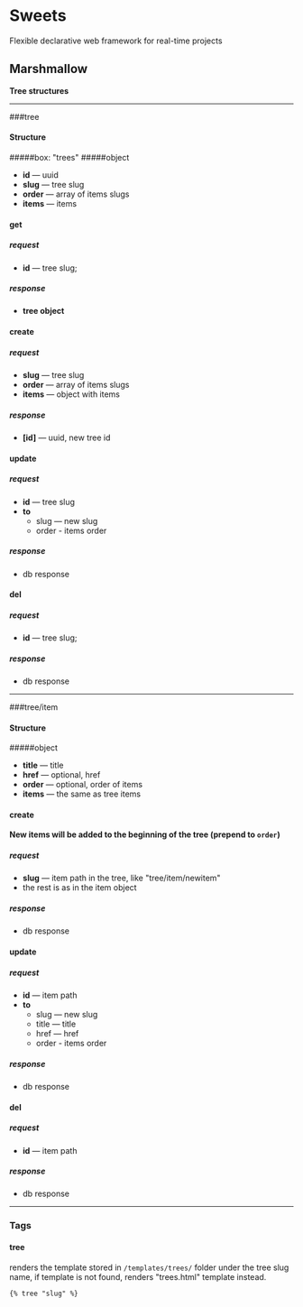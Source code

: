 # Sweets
Flexible declarative web framework for real-time projects

## Marshmallow
**Tree structures**

---

###tree

#### Structure
#####box: "trees"
#####object
*	**id** — uuid
*	**slug** — tree slug
*	**order** — array of items slugs
*	**items** — items

#### get
##### request
*	**id** — tree slug;

##### response
*   **tree object**

#### create
##### request
*	**slug** — tree slug
*	**order** — array of items slugs
*	**items** — object with items

##### response
* 	**[id]** — uuid, new tree id

#### update
##### request
*	**id** — tree slug
*	**to**
	-	slug — new slug
	-	order - items order

##### response
* 	db response

#### del
##### request
*	**id** — tree slug;

##### response
*	db response

---

###tree/item

#### Structure
#####object
*	**title** — title
*	**href** — optional, href
*	**order** — optional, order of items
*	**items** — the same as tree items

#### create

**New items will be added to the beginning of the tree (prepend to `order`)**

##### request
*	**slug** — item path in the tree, like "tree/item/newitem"
*	the rest is as in the item object

##### response
* 	db response

#### update
##### request
*	**id** — item path
*	**to**
	-	slug — new slug
	-	title — title
	- 	href — href
	-	order - items order

##### response
* 	db response

#### del
##### request
*	**id** — item path

##### response
*	db response

---

### Tags
#### tree
renders the template stored in `/templates/trees/` folder under the tree slug name, if template is not found, renders "trees.html" template instead.

`{% tree "slug" %}`
